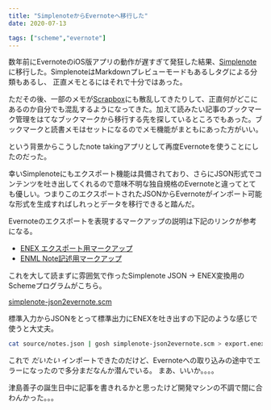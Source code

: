 ```yaml
---
title: "SimplenoteからEvernoteへ移行した"
date: 2020-07-13

tags: ["scheme","evernote"]
---
```


数年前にEvernoteのiOS版アプリの動作が遅すぎて発狂した結果、[Simplenote](https://app.simplenote.com/)に移行した。SimplenoteはMarkdownプレビューモードもあるしタグによる分類もあるし、 正直メモとるにはそれで十分ではあった。

ただその後、一部のメモが[Scrapbox](https://scrapbox.io/)にも散乱してきたりして、正直何がどこにあるのか自分でも混乱するようになってきた。加えて読みたい記事のブックマーク管理をはてなブックマークから移行する先を探しているところでもあった。ブックマークと読書メモはセットになるのでメモ機能がまともにあった方がいい。

という背景からこうしたnote takingアプリとして再度Evernoteを使うことにしたのだった。

幸いSimplenoteにもエクスポート機能は具備されており、さらにJSON形式でコンテンツを吐き出してくれるので意味不明な独自規格のEvernoteと違ってとても優しい。つまりこのエクスポートされたJSONからEvernoteがインポート可能な形式を生成すればしれっとデータを移行できると踏んだ。

Evernoteのエクスポートを表現するマークアップの説明は下記のリンクが参考になる。

* [ENEX エクスポート用マークアップ](https://evernote.com/blog/how-evernotes-xml-export-format-works/)
* [ENML Note記述用マークアップ](https://dev.evernote.com/doc/articles/enml.php)

これを大して読まずに雰囲気で作ったSimplenote JSON -> ENEX変換用のSchemeプログラムがこちら。

[simplenote-json2evernote.scm](https://gist.github.com/utky/09d3ab02fc164ae64fe5abd688d7e023)

標準入力からJSONをとって標準出力にENEXを吐き出すの下記のような感じで使うと大丈夫。

```bash
cat source/notes.json | gosh simplenote-json2evernote.scm > export.enex
```

これで *だいたい* インポートできたのだけど、Evernoteへの取り込みの途中でエラーになったので多分まだなんか潜んでいる。
まあ、いいか。。。。

津島善子の誕生日中に記事を書きれるかと思ったけど開発マシンの不調で間に合わんかった。。。